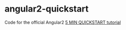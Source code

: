 # angular2-quickstart

Code for the official Angular2 [5 MIN QUICKSTART tutorial](https://angular.io/docs/ts/latest/quickstart.html)